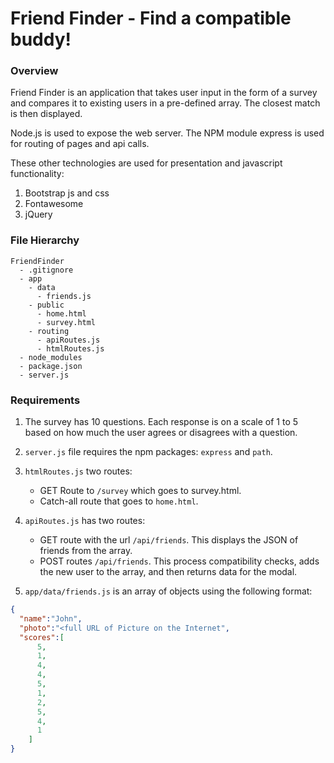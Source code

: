 # Friend Finder - Find a compatible buddy!

### Overview

Friend Finder is an application that takes user input in the form of a survey and compares it to existing users in a pre-defined array.  The closest match is then displayed.

Node.js is used to expose the web server.  The NPM module express is used for routing of pages and api calls.

These other technologies are used for presentation and javascript functionality:

1.  Bootstrap js and css
2.  Fontawesome
3.  jQuery

### File Hierarchy

  ```
  FriendFinder
    - .gitignore
    - app
      - data
        - friends.js
      - public
        - home.html
        - survey.html
      - routing
        - apiRoutes.js
        - htmlRoutes.js
    - node_modules
    - package.json
    - server.js
  ```
### Requirements

1. The survey has 10 questions. Each response is on a scale of 1 to 5 based on how much the user agrees or disagrees with a question.

2. `server.js` file requires the npm packages: `express` and `path`.

3. `htmlRoutes.js` two routes:

   * GET Route to `/survey` which goes to survey.html.
   * Catch-all route that goes to `home.html`.

4. `apiRoutes.js` has two routes:

   * GET route with the url `/api/friends`. This displays the JSON of friends from the array.
   * POST routes `/api/friends`. This process compatibility checks, adds the new user to the array, and then returns data for the modal.

5. `app/data/friends.js` is an array of objects using the following format:

```json
{
  "name":"John",
  "photo":"<full URL of Picture on the Internet",
  "scores":[
      5,
      1,
      4,
      4,
      5,
      1,
      2,
      5,
      4,
      1
    ]
}
```
